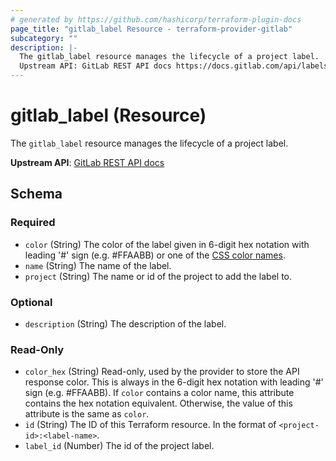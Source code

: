 ```yaml
---
# generated by https://github.com/hashicorp/terraform-plugin-docs
page_title: "gitlab_label Resource - terraform-provider-gitlab"
subcategory: ""
description: |-
  The gitlab_label resource manages the lifecycle of a project label.
  Upstream API: GitLab REST API docs https://docs.gitlab.com/api/labels/#get-a-single-project-label
---
```


# gitlab_label (Resource)

The `gitlab_label` resource manages the lifecycle of a project label.

**Upstream API**: [GitLab REST API docs](https://docs.gitlab.com/api/labels/#get-a-single-project-label)



<!-- schema generated by tfplugindocs -->
## Schema

### Required

- `color` (String) The color of the label given in 6-digit hex notation with leading '#' sign (e.g. #FFAABB) or one of the [CSS color names](https://developer.mozilla.org/en-US/docs/Web/CSS/color_value#Color_keywords).
- `name` (String) The name of the label.
- `project` (String) The name or id of the project to add the label to.

### Optional

- `description` (String) The description of the label.

### Read-Only

- `color_hex` (String) Read-only, used by the provider to store the API response color. This is always in the 6-digit hex notation with leading '#' sign (e.g. #FFAABB). If `color` contains a color name, this attribute contains the hex notation equivalent. Otherwise, the value of this attribute is the same as `color`.
- `id` (String) The ID of this Terraform resource. In the format of `<project-id>:<label-name>`.
- `label_id` (Number) The id of the project label.
